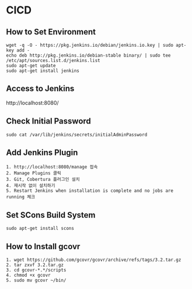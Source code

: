 
# CICD

## How to Set Environment

```make
wget -q -O - https://pkg.jenkins.io/debian/jenkins.io.key | sudo apt-key add -
echo deb http://pkg.jenkins.io/debian-stable binary/ | sudo tee /etc/apt/sources.list.d/jenkins.list
sudo apt-get update
sudo apt-get install jenkins
```

## Access to Jenkins

http://localhost:8080/  

## Check Initial Password

```make
sudo cat /var/lib/jenkins/secrets/initialAdminPassword
```

## Add Jenkins Plugin

```make
1. http://localhost:8080/manage 접속
2. Manage Plugins 클릭
3. Git, Cobertura 플러그인 설치
4. 재시작 없이 설치하기
5. Restart Jenkins when installation is complete and no jobs are running 체크
```

## Set SCons Build System

```make
sudo apt-get install scons
```

## How to Install gcovr

```make
1. wget https://github.com/gcovr/gcovr/archive/refs/tags/3.2.tar.gz
2. tar zxvf 3.2.tar.gz
3. cd gcovr-*.*/scripts
4. chmod +x gcovr
5. sudo mv gcovr ~/bin/
```

